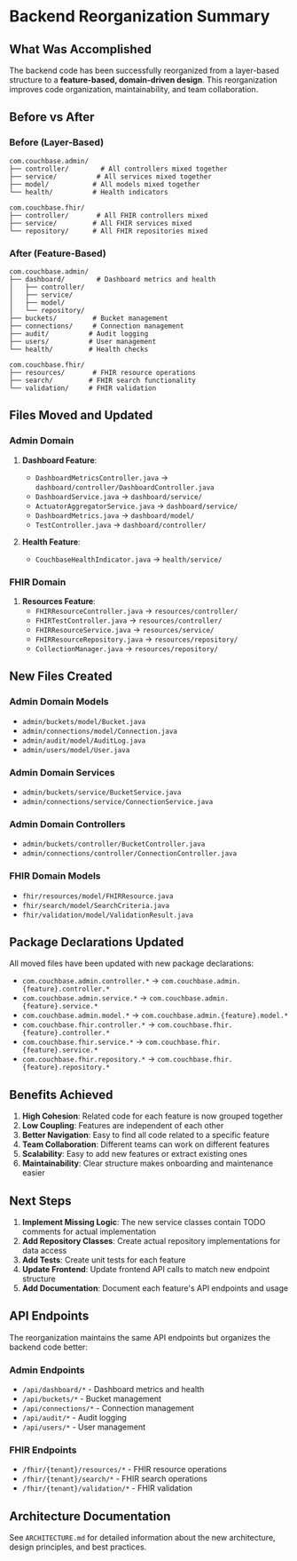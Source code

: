 # Backend Reorganization Summary

## What Was Accomplished

The backend code has been successfully reorganized from a layer-based structure to a **feature-based, domain-driven design**. This reorganization improves code organization, maintainability, and team collaboration.

## Before vs After

### Before (Layer-Based)

```
com.couchbase.admin/
├── controller/        # All controllers mixed together
├── service/          # All services mixed together
├── model/           # All models mixed together
└── health/          # Health indicators

com.couchbase.fhir/
├── controller/       # All FHIR controllers mixed
├── service/         # All FHIR services mixed
└── repository/      # All FHIR repositories mixed
```

### After (Feature-Based)

```
com.couchbase.admin/
├── dashboard/        # Dashboard metrics and health
│   ├── controller/
│   ├── service/
│   ├── model/
│   └── repository/
├── buckets/         # Bucket management
├── connections/     # Connection management
├── audit/          # Audit logging
├── users/          # User management
└── health/         # Health checks

com.couchbase.fhir/
├── resources/       # FHIR resource operations
├── search/         # FHIR search functionality
└── validation/     # FHIR validation
```

## Files Moved and Updated

### Admin Domain

1. **Dashboard Feature**:

   - `DashboardMetricsController.java` → `dashboard/controller/DashboardController.java`
   - `DashboardService.java` → `dashboard/service/`
   - `ActuatorAggregatorService.java` → `dashboard/service/`
   - `DashboardMetrics.java` → `dashboard/model/`
   - `TestController.java` → `dashboard/controller/`

2. **Health Feature**:
   - `CouchbaseHealthIndicator.java` → `health/service/`

### FHIR Domain

1. **Resources Feature**:
   - `FHIRResourceController.java` → `resources/controller/`
   - `FHIRTestController.java` → `resources/controller/`
   - `FHIRResourceService.java` → `resources/service/`
   - `FHIRResourceRepository.java` → `resources/repository/`
   - `CollectionManager.java` → `resources/repository/`

## New Files Created

### Admin Domain Models

- `admin/buckets/model/Bucket.java`
- `admin/connections/model/Connection.java`
- `admin/audit/model/AuditLog.java`
- `admin/users/model/User.java`

### Admin Domain Services

- `admin/buckets/service/BucketService.java`
- `admin/connections/service/ConnectionService.java`

### Admin Domain Controllers

- `admin/buckets/controller/BucketController.java`
- `admin/connections/controller/ConnectionController.java`

### FHIR Domain Models

- `fhir/resources/model/FHIRResource.java`
- `fhir/search/model/SearchCriteria.java`
- `fhir/validation/model/ValidationResult.java`

## Package Declarations Updated

All moved files have been updated with new package declarations:

- `com.couchbase.admin.controller.*` → `com.couchbase.admin.{feature}.controller.*`
- `com.couchbase.admin.service.*` → `com.couchbase.admin.{feature}.service.*`
- `com.couchbase.admin.model.*` → `com.couchbase.admin.{feature}.model.*`
- `com.couchbase.fhir.controller.*` → `com.couchbase.fhir.{feature}.controller.*`
- `com.couchbase.fhir.service.*` → `com.couchbase.fhir.{feature}.service.*`
- `com.couchbase.fhir.repository.*` → `com.couchbase.fhir.{feature}.repository.*`

## Benefits Achieved

1. **High Cohesion**: Related code for each feature is now grouped together
2. **Low Coupling**: Features are independent of each other
3. **Better Navigation**: Easy to find all code related to a specific feature
4. **Team Collaboration**: Different teams can work on different features
5. **Scalability**: Easy to add new features or extract existing ones
6. **Maintainability**: Clear structure makes onboarding and maintenance easier

## Next Steps

1. **Implement Missing Logic**: The new service classes contain TODO comments for actual implementation
2. **Add Repository Classes**: Create actual repository implementations for data access
3. **Add Tests**: Create unit tests for each feature
4. **Update Frontend**: Update frontend API calls to match new endpoint structure
5. **Add Documentation**: Document each feature's API endpoints and usage

## API Endpoints

The reorganization maintains the same API endpoints but organizes the backend code better:

### Admin Endpoints

- `/api/dashboard/*` - Dashboard metrics and health
- `/api/buckets/*` - Bucket management
- `/api/connections/*` - Connection management
- `/api/audit/*` - Audit logging
- `/api/users/*` - User management

### FHIR Endpoints

- `/fhir/{tenant}/resources/*` - FHIR resource operations
- `/fhir/{tenant}/search/*` - FHIR search operations
- `/fhir/{tenant}/validation/*` - FHIR validation

## Architecture Documentation

See `ARCHITECTURE.md` for detailed information about the new architecture, design principles, and best practices.
